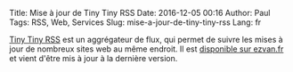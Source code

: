 Title: Mise à jour de Tiny Tiny RSS
Date: 2016-12-05 00:16
Author: Paul
Tags: RSS, Web, Services
Slug: mise-a-jour-de-tiny-tiny-rss
Lang: fr

[Tiny Tiny RSS](http://tt-rss.org/) est un aggrégateur de flux, qui
permet de suivre les mises à jour de nombreux sites web au même endroit.
Il est [disponible sur ezvan.fr](https://www.ezvan.fr/rss) et vient
d'être mis à jour à la dernière version.


